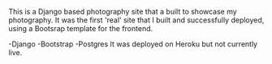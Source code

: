 This is a Django based photography site that a built to showcase my photography. It was the first 'real' site that I built and successfully deployed, using a Bootsrap template for the frontend. 

-Django
-Bootstrap
-Postgres
It was deployed on Heroku but not currently live.

